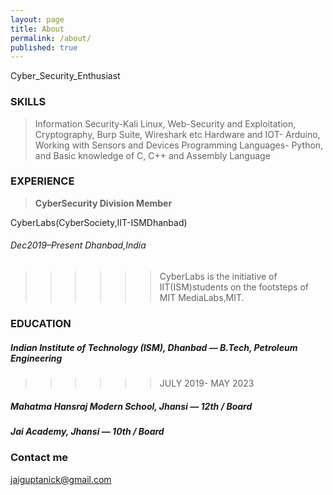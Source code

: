 ```yaml
---
layout: page
title: About
permalink: /about/
published: true
---
```


Cyber_Security_Enthusiast


### SKILLS

> Information Security-Kali Linux, Web-Security and Exploitation, Cryptography, Burp Suite, Wireshark etc
> Hardware and IOT- Arduino, Working with Sensors and Devices 
> Programming Languages- Python, and Basic knowledge of C, C++ and Assembly Language



### EXPERIENCE
> **CyberSecurity Division Member**
  
  CyberLabs(CyberSociety,IIT-ISMDhanbad)
  
  ###### Dec2019–Present Dhanbad,India
  >>>>>>CyberLabs is the initiative of IIT(ISM)students on the footsteps of MIT MediaLabs,MIT.

### EDUCATION                                                                                             

##### Indian Institute of Technology (ISM), Dhanbad — B.Tech, Petroleum Engineering
 
 >>>>>>JULY 2019- MAY 2023       

##### Mahatma Hansraj Modern School, Jhansi — 12th / Board

##### Jai Academy, Jhansi — 10th / Board


### Contact me

[jaiguptanick@gmail.com](mailto:jaiguptanick@gmail.com)
